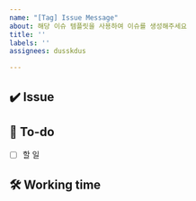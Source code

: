 ```yaml
---
name: "[Tag] Issue Message"
about: 해당 이슈 템플릿을 사용하여 이슈를 생성해주세요
title: ''
labels: ''
assignees: dusskdus

---
```


## ✔️ Issue

<!-- 이슈에 대해 간략하게 설명해주세요 -->

## 📝 To-do

<!-- 진행할 작업에 대해 적어주세요 -->

- [ ] 할 일

## 🛠 Working time

<!-- 예상 작업시간을 적어주세요 -->
